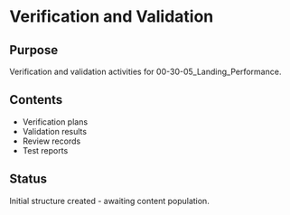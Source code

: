# Verification and Validation

## Purpose
Verification and validation activities for 00-30-05_Landing_Performance.

## Contents
- Verification plans
- Validation results
- Review records
- Test reports

## Status
Initial structure created - awaiting content population.

